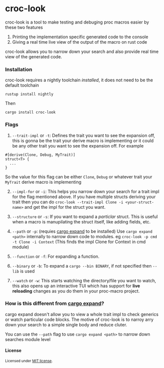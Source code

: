 
# croc-look

croc-look is a tool to make testing and debuging proc macros easier by these two features

1. Printing the implementation specific generated code to the console
2. Giving a real time live view of the output of the macro on rust code

croc-look allows you to narrow down your search and also provide real time view of the generated code. 

### Installation

croc-look requires a nightly toolchain _installed_, it does not need to be the default toolchain

```
rustup install nightly
```
Then
```
cargo install croc-look
```

### Flags

1. `--trait-impl` or `-t`: Defines the trait you want to see the expansion off, this is gonna be the trait your derive macro is implementing or it could be
any other trait you want to see the expansion off. For example
```
#[derive(Clone, Debug, MyTrait)]
struct<T> {
  ...
}
```
So the value for this flag can be either `Clone`, `Debug` or whatever trait your `MyTrait` derive macro is implementing

2. `--impl-for` or `-i`: This helps you narrow down your search for a trait impl for the flag mentioned above. If you have multiple structs deriving your trait then you can do `croc-look --trait-impl Clone -i <your-struct-name>` and get the impl for the struct you want.

3. `--structure` or `-s`: If you want to expand a _particlar_ struct. This is useful when a macro is manupilating the struct itself, like adding fields, etc.

4. `--path` or `-p`: (requies [cargo expand](https://github.com/dtolnay/cargo-expand) to be installed) Use `cargo expand <path>` internally to narrow down code to modules. eg `croc-look -p cmd -t Clone -i Context` (This finds the impl Clone for Context in cmd module)

5. `--function` or `-f`: For expanding a function.

6. `--binary` or `-b`: To expand a `cargo --bin BINARY`, if not specified then `--lib` is used

7. `--watch` or `-w`: This starts watching the directory/file you want to watch, this also opens up an interactive TUI which has support for **live reloading** changes as you do them in your proc-macro project. 

### How is this different from [cargo expand](https://github.com/dtolnay/cargo-expand)?
cargo expand doesn't allow you to view a whole trait impl to check generics or watch particular code blocks. The motive of croc-look is to narroy arry down your search to a simple single body and reduce cluter. 

You can use the `--path` flag to use `cargo expand <path>` to narrow down searches module level


#### License

<sup>
Licensed under <a href="LICENSE-MIT">MIT license</a>.
</sup>
